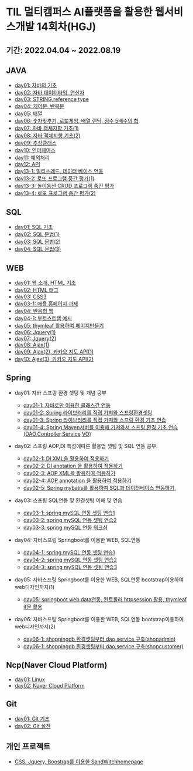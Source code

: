 # TIL 멀티캠퍼스 AI플랫폼을 활용한 웹서비스개발 14회차(HGJ)
## 기간: 2022.04.04 ~ 2022.08.19

## JAVA
 - [day01: 자바의 기초](https://github.com/AHLF77/TIL/blob/master/javaday01.md)
 - [day02: 자바 데이터타입, 연산자](https://github.com/AHLF77/TIL/blob/master/javaday02.md)
 - [day03: STRING,reference type](https://github.com/AHLF77/TIL/blob/master/javaday03.md)
 - [day04: 제어문, 반복문](https://github.com/AHLF77/TIL/blob/master/javaday04.md)
 - [day05: 배열](https://github.com/AHLF77/TIL/blob/master/javaday05.md)
 - [day06: 숫자맞추기, 로또게임, 배열 랜덤, 정수 5배수의 합](https://github.com/AHLF77/TIL/blob/master/javaday06.md)
 - [day07: 자바 객체지향 기초(1)](https://github.com/AHLF77/TIL/blob/master/javaday07.md)
 - [day08: 자바 객체지향 기초(2)](https://github.com/AHLF77/TIL/blob/master/javaday08.md)
 - [day09: 추상클래스](https://github.com/AHLF77/TIL/blob/master/javaday09.md)
 - [day10: 인터페이스](https://github.com/AHLF77/TIL/blob/master/javaday10.md)
 - [day11: 예외처리](https://github.com/AHLF77/TIL/blob/master/javaday11.md)
 - [day12: API](https://github.com/AHLF77/TIL/blob/master/javaday12.md)
 - [day13-1: 멀티쓰레드, 데이터 베이스 연동](https://github.com/AHLF77/TIL/blob/master/javaday13-1.md)
 - [day13-2: 로또 프로그램 중간 평가(1)](https://github.com/AHLF77/TIL/blob/master/javaday13-2.md)
 - [day13-3: 놀이동산 CRUD 프로그램 중간 평가](https://github.com/AHLF77/TIL/blob/master/javaday13-3.md)
 - [day13-4: 로또 프로그램 중간 평가(2)](https://github.com/AHLF77/TIL/blob/master/javaday13-4.md)

## SQL
 - [day01: SQL 기초](https://github.com/AHLF77/TIL/blob/master/sqlday01.md)
 - [day02: SQL 문법(1)](https://github.com/AHLF77/TIL/blob/master/sqlday02.md)
 - [day03: SQL 문법(2)](https://github.com/AHLF77/TIL/blob/master/sqlday03.md)
 - [day04: SQL 문법(3)](https://github.com/AHLF77/TIL/blob/master/sqlday04.md)

## WEB
 - [day01: 웹 소개, HTML 기초](https://github.com/AHLF77/TIL/blob/master/webday01.md) 
 - [day02: HTML 태그](https://github.com/AHLF77/TIL/blob/master/webday02.md)
 - [day03: CSS3](https://github.com/AHLF77/TIL/blob/master/webday03.md)
 - [day03-1: 애플 홈페이지 과제](https://github.com/AHLF77/TIL/blob/master/webday03-1.md)
 - [day04: 반응형 웹](https://github.com/AHLF77/TIL/blob/master/webday04.md)
 - [day04-1: 부트스트랩 예시](https://github.com/AHLF77/TIL/blob/master/webday04-1.md)
 - [day05: thymleaf 활용하여 페이지만들기](https://github.com/AHLF77/TIL/blob/master/webday05.md)
 - [day06: Jquery(1)](https://github.com/AHLF77/TIL/blob/master/webday06.md)
 - [day07: Jquery(2)](https://github.com/AHLF77/TIL/blob/master/webday07.md)
 - [day08: Ajax(1)](https://github.com/AHLF77/TIL/blob/master/webday08.md)
 - [day09: Ajax(2), 카카오 지도 API(1)](https://github.com/AHLF77/TIL/blob/master/webday09.md)
 - [day10: Ajax(3), 카카오 지도 API(2)](https://github.com/AHLF77/TIL/blob/master/webday10.md)


## Spring
 - day01: 자바 스프링 환경 셋팅 및 개념 공부
    - [day01-1: 자바로만 이용한 클래스간 연동](https://github.com/AHLF77/TIL/blob/master/springday01-1.md) 
    - [day01-2: Spring 라이브러리를 직졉 가져와 스프링환경셋팅](https://github.com/AHLF77/TIL/blob/master/springday01-2.md) 
    - [day01-3: Spring 라이브러리를 직졉 가져와 스프링 환경 기초 연습](https://github.com/AHLF77/TIL/blob/master/springday01-3.md) 
    - [day01-4: Spring Maven서버를 이용해 가져와서 스프링 환경 기초 연습(DAO,Controller,Service,VO)](https://github.com/AHLF77/TIL/blob/master/springday01-4.md) 
 - day02: 스프링 AOP,DI 특성에따른 활용법 셋팅 및 SQL 연동 공부.
    - [day02-1: DI XML을 활용하여 적용하기](https://github.com/AHLF77/TIL/blob/master/springday02-1.md) 
    - [day02-2: DI anotation 을 활용하여 적용하기](https://github.com/AHLF77/TIL/blob/master/springday02-2.md) 
    - [day02-3: AOP XML을 활용하여 적용하기](https://github.com/AHLF77/TIL/blob/master/springday02-3.md) 
    - [day02-4: AOP annotation 을 활용하여 적용하기](https://github.com/AHLF77/TIL/blob/master/springday02-4.md)    
    - [day02-5: Spring mybatis를 활용하여 SQL과 데이터베이스 연동하기.](https://github.com/AHLF77/TIL/blob/master/springday02-5.md)     
 - day03: 스프링 SQL연동 및 환경셋팅 이해 및 연습
    - [day03-1: spring mySQL 연동 셋팅 연습1](https://github.com/AHLF77/TIL/blob/master/springday03-1.md) 
    - [day03-2: spring mySQL 연동 셋팅 연습2](https://github.com/AHLF77/TIL/blob/master/springday03-2.md) 
    - [day03-3: spring mySQL 연동 워크샵](https://github.com/AHLF77/TIL/blob/master/springday03-3.md) 
- day04: 자바스프링 Springboot를 이용한 WEB, SQL연동
    - [day04-1: spring mySQL 연동 셋팅 연습1](https://github.com/AHLF77/TIL/blob/master/springday04-1.md) 
    - [day04-2: spring mySQL 연동 셋팅 연습2](https://github.com/AHLF77/TIL/blob/master/springday04-2.md)    
    - [day04-3: spring mySQL 연동 셋팅 연습3](https://github.com/AHLF77/TIL/blob/master/springday04-3.md) 

- day05: 자바스프링 Springboot를 이용한 WEB, SQL연동 bootstrap이용하여 web디자인까지(1)
    - [day05: springboot web,data연동, 컨트롤러 httpsession 활용, thymleaf if문 활용]() 

- day06: 자바스프링 Springboot를 이용한 WEB, SQL연동 bootstrap이용하여 web디자인까지(2)
    - [day06-1: shoppingdb 환경셋팅부터 dao,service 구축(shopadmin)]()
    - [day06-1: shoppingdb 환경셋팅부터 dao,service 구축(shopcustomer)]()      


## Ncp(Naver Cloud Platform)
 - [day01: Linux](https://github.com/AHLF77/TIL/blob/master/Ncpday01.md)
 - [day02: Naver Cloud Platform](https://github.com/AHLF77/TIL/blob/master/Ncpday02.md)

## Git
 - [day01: Git 기초](https://github.com/AHLF77/TIL/blob/master/GItday01.md)
 - [day02: Git 실전](https://github.com/AHLF77/TIL/blob/master/GItday02.md)

## 개인 프로젝트
 - [CSS, Jquery, Boostrap를 이용한 SandWitchhomepage](https://github.com/AHLF77/TIL/blob/master/SandWitchhomepage.md)

